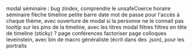 modal séminaire : bug zindex, comprendre le unsafeCoerce
horaire séminaire
flèche timeline
petite barre date
mot de passe pour l'accès à chaque thème, avec ouverture de modal si la personne ne le connait pas
tooltip sur les pins de la timeline, avec les titres
modal filtres
filtres en tête de timeline (sticky) ?
page conférences
factoriser
page colloques
leveinstein, avec bin de macro généraliste (écrit dans des .json), pour les portraits
